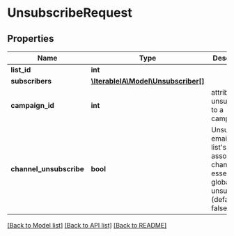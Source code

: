 # UnsubscribeRequest

## Properties
Name | Type | Description | Notes
------------ | ------------- | ------------- | -------------
**list_id** | **int** |  | 
**subscribers** | [**\IterableIA\Model\Unsubscriber[]**](Unsubscriber.md) |  | 
**campaign_id** | **int** | attribute unsubscribe to a campaign | [optional] 
**channel_unsubscribe** | **bool** | Unsubscribe email from list&#x27;s associated channel - essentially a global unsubscribe. (default: false) | [optional] 

[[Back to Model list]](../../README.md#documentation-for-models) [[Back to API list]](../../README.md#documentation-for-api-endpoints) [[Back to README]](../../README.md)

